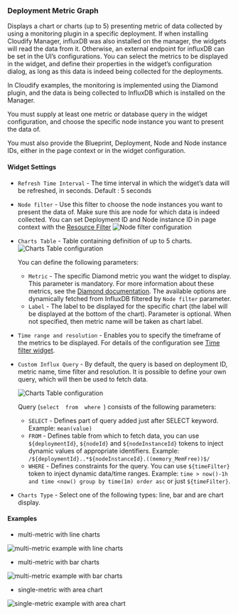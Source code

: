 ### Deployment Metric Graph
Displays a chart or charts (up to 5) presenting metric of data collected by using a monitoring plugin in a specific deployment. If when installing Cloudify Manager, influxDB was also installed on the manager, the widgets will read the data from it. Otherwise, an external endpoint for influxDB can be set in the UI’s configurations. You can select the metrics to be displayed in the widget, and define their properties in the widget’s configuration dialog, as long as this data is indeed being collected for the deployments. 

In Cloudify examples, the monitoring is implemented using the Diamond plugin, and the data is being collected to InfluxDB which is installed on the Manager.

You must supply at least one metric or database query in the widget configuration, and choose the specific node instance you want to present the data of. 

You must also provide the Blueprint, Deployment, Node and Node instance IDs, either in the page context or in the widget configuration.

#### Widget Settings
* `Refresh Time Interval` - The time interval in which the widget’s data will be refreshed, in seconds. Default : 5 seconds
* `Node filter` - Use this filter to choose the node instances you want to present the data of. Make sure this are node for which data is indeed collected. You can set Deployment ID and Node instance ID in page context with the [Resource Filter](https://docs.cloudify.co/4.5.0#resource-filter)
    ![Node filter configuration](https://docs.cloudify.co/4.5.0/images/ui/widgets/resource_filter.png)
* `Charts Table` - Table containing definition of up to 5 charts. 
    ![Charts Table configuration](https://docs.cloudify.co/4.5.0/images/ui/widgets/deployment-metric-graph-configuration-charts-table.png)
    
    You can define the following parameters:
    * `Metric` - The specific Diamond metric you want the widget to display. This parameter is mandatory. For more information about these metrics, see the [Diamond documentation](https://docs.cloudify.co/4.5.0http://diamond.readthedocs.io/en/latest/). The available options are dynamically fetched from InfluxDB filtered by `Node filter` parameter.    
    * `Label` - The label to be displayed for the specific chart (the label will be displayed at the bottom of the chart). Parameter is optional. When not specified, then metric name will be taken as chart label.
     
* `Time range and resolution` - Enables you to specify the timeframe of the metrics to be displayed. For details of the configuration see [Time filter widget](https://docs.cloudify.co/4.5.0#time-filter).
    
* `Custom Influx Query` - By default, the query is based on deployment ID, metric name, time filter and resolution. It is possible to define your own query, which will then be used to fetch data. 

    ![Charts Table configuration](https://docs.cloudify.co/4.5.0/images/ui/widgets/deployment-metric-graph-configuration-custom-influx-query.png)
    
    Query (`select  from  where `) consists of the following parameters:
    * `SELECT` - Defines part of query added just after SELECT keyword. Example: `mean(value)`
    * `FROM` - Defines table from which to fetch data, you can use `${deploymentId}`, `${nodeId}` and `${nodeInstanceId}` tokens to inject dynamic values of appropriate identifiers. Example: `/${deploymentId}..*${nodeInstanceId}.((memory_MemFree))$/`
    * `WHERE` - Defines constraints for the query. You can use `${timeFilter}` token to inject dynamic data/time ranges. Example: `time > now()-1h and time <now() group by time(1m) order asc` or just `${timeFilter}`.
* `Charts Type` - Select one of the following types: line, bar and are chart display.

#### Examples

* multi-metric with line charts

![multi-metric example with line charts](https://docs.cloudify.co/4.5.0/images/ui/widgets/deployment-metric-graph.png)

* multi-metric with bar charts

![multi-metric example with bar charts](https://docs.cloudify.co/4.5.0/images/ui/widgets/deployment-metric-graph-1.png)

* single-metric with area chart

![single-metric example with area chart](https://docs.cloudify.co/4.5.0/images/ui/widgets/deployment-metric-graph-2.png)